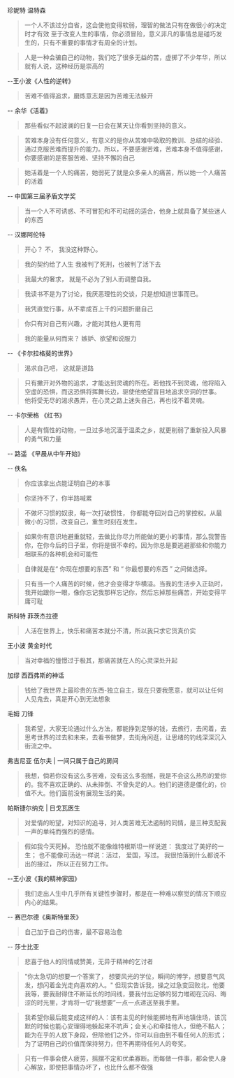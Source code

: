 
珍妮特 温特森

> 一个人不该过分自省，这会使他变得软弱，理智的做法只有在做很小的决定时才有效
> 至于改变人生的事情，你必须冒险，意义非凡的事情总是碰巧发生的，只有不重要的事情才有周全的计划。


> 人是一种会骗自己的动物，我们吃了很多无益的苦，虚掷了不少年华，所以就有人说，这种经历是崇高的

--王小波《人性的逆转》

> 苦难不值得追求，磨炼意志是因为苦难无法躲开

-- 余华《活着》

> 那些看似不起波澜的日复一日会在某天让你看到坚持的意义。


> 苦难本身没有任何意义，有意义的是你从苦难中吸取的教训、总结的经验、通过克服苦难而提升的能力。所以，不要感谢苦难，苦难本身不值得感谢，你要感谢的是客服苦难、坚持不懈的自己


> 她活着是一个人的痛苦，她弱死了就是众多亲人的痛苦，所以她一个人痛苦的活着

-- 中国第三届矛盾文学奖

> 当一个人不可诱惑、不可冒犯和不可动摇的适合，他身上就具备了某些迷人的东西

-- 汉娜阿伦特

> 开心？ 不， 我没这种野心。

> 我的契约给了人生
> 我被判了死刑，也被判了活下去

> 我最大的奢求， 就是不必为了别人而调整自我。

> 我读书不是为了讨论，我厌恶理性的交谈，只是想知道世事而已。

> 我凭直觉行事，从不拿成百上千的问题折磨自己

> 你只有对自己有兴趣，才能对其他人更有用

> 我的能量从何而来？
> 嫉妒、欲望和说服力

-- 《卡尔拉格斐的世界》

> 渴求自己吧， 这就是道路

> 只有撇开对外物的追求，才能达到灵魂的所在。若他找不到灵魂，他将陷入空虚的恐惧，而这恐惧将挥舞长边，驱使他绝望盲目地追求空洞的世事。
> 他将受无尽的渴求愚弄，在心灵之路上迷失自己，再也找不着灵魂。

-- 卡尔荣格 《红书》




> 人是有惰性的动物，一旦过多地沉湎于温柔之乡，就更削弱了重新投入风暴的勇气和力量

-- 路遥  《早晨从中午开始》

-- 佚名
> 你应该拿出点能证明自己的本事

> 你坚持不了，你半路喊累

> 不做坏习惯的奴隶，每一次打破惯性， 你都能夺回对自己的掌控权。从最微小的习惯，改变自己，重生时刻在发生。

> 如果你有意识地避重就轻，去做比你尽力所能做的更小的事情，那么我警告你，在你今后的日子里，你将是很不幸的。因为你总是要逃避那些和你能力相联系的各种机会和可能性

> 自律就是在“ 你现在想要的东西” 和 “ 你最想要的东西 ” 之间做选择。

> 只有当一个人痛苦的时候，他才会变得才华横溢。当我的生活步入正轨时，我开始跟你一眼，像你忘记我那样忘记你，然后忘掉那些痛苦，开始变得平庸可耻

斯科特 菲茨杰拉德

> 人活在世界上，快乐和痛苦本就分不清，所以我只求它货真价实

王小波  黄金时代

> 当对幸福的憧憬过于极其，那痛苦就在人的心灵深处升起

加缪  西西弗斯的神话

> 钱给了我世界上最珍贵的东西-独立自主，现在只要我愿意，就可以让任何人见鬼去，真是开心到无法想象

毛姆  刀锋

> 我希望，大家无论通过什么方法，都能挣到足够的钱，去旅行，去闲着，去思考世界的过去和未来，去看书做梦，去街角闲逛，让思绪的钓线深深沉入街流之中。

弗吉尼亚 伍尔夫 | 一间只属于自己的房间

> 我想，倘若你没有这么多苦难，没有这么多抱憾，我是不会这么热烈的爱你的。我不喜欢正确的、从未摔倒、不曾失足的人。他们的道德是僵化的，价值不大。他们面前没有展现生活的美。

帕斯捷尔纳克 | 日戈瓦医生

> 对爱情的盼望，对知识的追寻，对人类苦难无法遏制的同情，是三种支配我一声的单纯而强烈的感情。


> 假如我今天死掉。
> 恐怕就不能像维特根斯坦一样说道：
> 我度过了美好的一生；
> 也不能像司汤达一样说：活过， 爱国，写过。
> 我很怕落到什么都说不出的接过，
> 所以正在努力工作。

--王小波《我的精神家园》

> 我们走出人生中几乎所有关键性步骤时，都是在一种难以察觉的情况下顺应内心的结果。

-- 赛巴尔德《奥斯特里茨》

> 自己加于自己的伤害，最不容易治愈

-- 莎士比亚


> 悲喜于他人的同情或赞美，无异于精神的乞讨者


> "你太急切的想要一个答案了， 想要风光的学位，瞬间的博学，想要意气风发，想闪着金光走向喜欢的人。"
> 但现实告诉我，操之过急变回败北，他要我等，要我耐得住不断延长的时间线，要我付出足够的努力堆砌在沉闷、晦涩的时光里，才肯将一切“我想要”一点一点递送至我手里。


> 我希望你最后能变成这样的人：该有主见的时候能掷地有声地镇住场，该沉默的时候也能心安理得地躲起来不吭声；会关心和牵挂他人，但绝不黏人；能为在乎的人放下身段，但除他们之外，你可以自由到不看任何人的形式；为了证明自己的价值而保持努力，但不再期待任何人的夸奖。

> 只有一件事会使人疲劳，摇摆不定和优柔寡断。而每做一件事，都会使人身心解放，即使把事情办坏了，也比什么都不做强